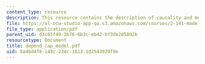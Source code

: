 ```yaml
---
content_type: resource
description: This resource contains the description of causality and model formulation.
file: https://ol-ocw-studio-app-qa.s3.amazonaws.com/courses/2-141-modeling-and-simulation-of-dynamic-systems-fall-2006/8a4bd4f6148c234c16131d2543939f0e_depend_cap_model.pdf
file_type: application/pdf
parent_uid: d3c65f49-3b76-6b3c-eb42-bf3de285892b
resourcetype: Document
title: depend_cap_model.pdf
uid: 8a4bd4f6-148c-234c-1613-1d2543939f0e
---
```

